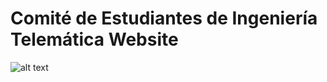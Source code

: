 # Comité de Estudiantes de Ingeniería Telemática Website
![alt text](https://i.imgur.com/nyAOZIy.png)

